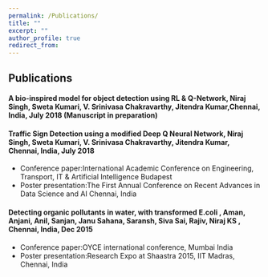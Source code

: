 ```yaml
---
permalink: /Publications/
title: ""
excerpt: ""
author_profile: true
redirect_from: 
---
```

## Publications

#### A bio-inspired model for object detection using RL & Q-Network,  Niraj Singh, Sweta Kumari, V. Srinivasa Chakravarthy, Jitendra Kumar,Chennai, India, July 2018 (Manuscript in preparation)

#### Traffic Sign Detection using a modified Deep Q Neural Network, Niraj Singh, Sweta Kumari, V. Srinivasa Chakravarthy, Jitendra Kumar, Chennai, India, July 2018 
* Conference paper:International Academic Conference on Engineering, Transport, IT & Artificial Intelligence Budapest
* Poster presentation:The First Annual Conference on Recent Advances in Data Science and AI  Chennai, India

#### Detecting organic pollutants in water, with transformed E.coli , Aman, Anjani, Anil, Sanjan, Janu Sahana, Saransh, Siva Sai, Rajiv, Niraj KS , Chennai, India, Dec 2015
* Conference paper:OYCE international conference, Mumbai India
* Poster presentation:Research Expo at Shaastra 2015, IIT Madras, Chennai, India

